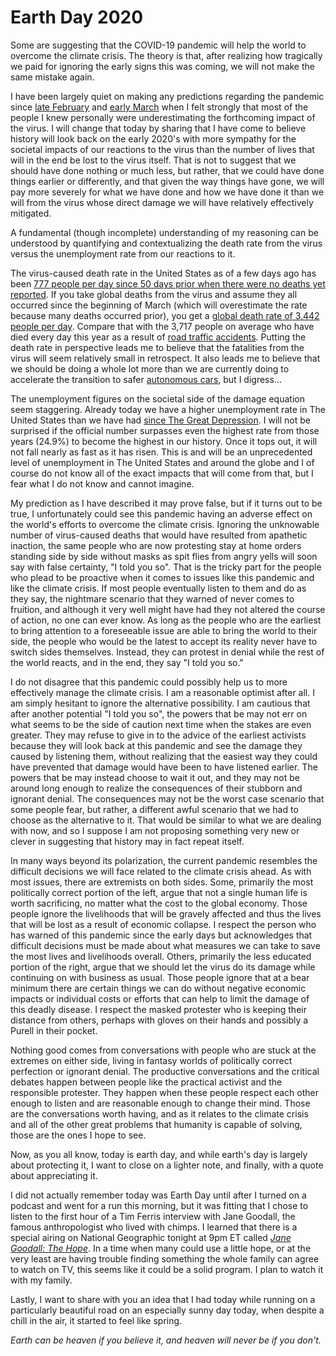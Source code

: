 # Earth Day 2020

Some are suggesting that the COVID-19 pandemic will help the world to overcome the climate crisis. The theory is that, after realizing how tragically we paid for ignoring the early signs this was coming, we will not make the same mistake again.

I have been largely quiet on making any predictions regarding the pandemic since [late February](https://blogofjake.com/2020/02/27/coronavirus/) and [early March](https://blogofjake.com/2020/03/10/coronavirus-predictable-reactions-prudent-preparations/) when I felt strongly that most of the people I knew personally were underestimating the forthcoming impact of the virus. I will change that today by sharing that I have come to believe history will look back on the early 2020's with more sympathy for the societal impacts of our reactions to the virus than the number of lives that will in the end be lost to the virus itself. That is not to suggest that we should have done nothing or much less, but rather, that we could have done things earlier or differently, and that given the way things have gone, we will pay more severely for what we have done and how we have done it than we will from the virus whose direct damage we will have relatively effectively mitigated.

A fundamental (though incomplete) understanding of my reasoning can be understood by quantifying and contextualizing the death rate from the virus versus the unemployment rate from our reactions to it.

The virus-caused death rate in the United States as of a few days ago has been [777 people per day since 50 days prior when there were no deaths yet reported](https://twitter.com/ryanstruyk/status/1251700311888199682). If you take global deaths from the virus and assume they all occurred since the beginning of March (which will overestimate the rate because many deaths occurred prior), you get a [global death rate of 3,442 people per day](https://www.worldometers.info/coronavirus/). Compare that with the 3,717 people on average who have died every day this year as a result of [road traffic accidents](https://www.worldometers.info/). Putting the death rate in perspective leads me to believe that the fatalities from the virus will seem relatively small in retrospect. It also leads me to believe that we should be doing a whole lot more than we are currently doing to accelerate the transition to safer [autonomous cars](https://blogofjake.com/2020/01/08/tesla/), but I digress...

The unemployment figures on the societal side of the damage equation seem staggering. Already today we have a higher unemployment rate in The United States than we have had [since The Great Depression](https://www.thebalance.com/unemployment-rate-by-year-3305506). I will not be surprised if the official number surpasses even the highest rate from those years (24.9%) to become the highest in our history. Once it tops out, it will not fall nearly as fast as it has risen. This is and will be an unprecedented level of unemployment in The United States and around the globe and I of course do not know all of the exact impacts that will come from that, but I fear what I do not know and cannot imagine.

My prediction as I have described it may prove false, but if it turns out to be true, I unfortunately could see this pandemic having an adverse effect on the world's efforts to overcome the climate crisis. Ignoring the unknowable number of virus-caused deaths that would have resulted from apathetic inaction, the same people who are now protesting stay at home orders standing side by side without masks as spit flies from angry yells will soon say with false certainty, "I told you so". That is the tricky part for the people who plead to be proactive when it comes to issues like this pandemic and like the climate crisis. If most people eventually listen to them and do as they say, the nightmare scenario that they warned of never comes to fruition, and although it very well might have had they not altered the course of action, no one can ever know. As long as the people who are the earliest to bring attention to a foreseeable issue are able to bring the world to their side, the people who would be the latest to accept its reality never have to switch sides themselves. Instead, they can protest in denial while the rest of the world reacts, and in the end, they say "I told you so."

I do not disagree that this pandemic could possibly help us to more effectively manage the climate crisis. I am a reasonable optimist after all. I am simply hesitant to ignore the alternative possibility. I am cautious that after another potential "I told you so", the powers that be may not err on what seems to be the side of caution next time when the stakes are even greater. They may refuse to give in to the advice of the earliest activists because they will look back at this pandemic and see the damage they caused by listening them, without realizing that the easiest way they could have prevented that damage would have been to have listened earlier. The powers that be may instead choose to wait it out, and they may not be around long enough to realize the consequences of their stubborn and ignorant denial. The consequences may not be the worst case scenario that some people fear, but rather, a different awful scenario that we had to choose as the alternative to it. That would be similar to what we are dealing with now, and so I suppose I am not proposing something very new or clever in suggesting that history may in fact repeat itself.

In many ways beyond its polarization, the current pandemic resembles the difficult decisions we will face related to the climate crisis ahead. As with most issues, there are extremists on both sides. Some, primarily the most politically correct portion of the left, argue that not a single human life is worth sacrificing, no matter what the cost to the global economy. Those people ignore the livelihoods that will be gravely affected and thus the lives that will be lost as a result of economic collapse. I respect the person who has warned of this pandemic since the early days but acknowledges that difficult decisions must be made about what measures we can take to save the most lives and livelihoods overall. Others, primarily the less educated portion of the right, argue that we should let the virus do its damage while continuing on with business as usual. Those people ignore that at a bear minimum there are certain things we can do without negative economic impacts or individual costs or efforts that can help to limit the damage of this deadly disease. I respect the masked protester who is keeping their distance from others, perhaps with gloves on their hands and possibly a Purell in their pocket.

Nothing good comes from conversations with people who are stuck at the extremes on either side, living in fantasy worlds of politically correct perfection or ignorant denial. The productive conversations and the critical debates happen between people like the practical activist and the responsible protester. They happen when these people respect each other enough to listen and are reasonable enough to change their mind. Those are the conversations worth having, and as it relates to the climate crisis and all of the other great problems that humanity is capable of solving, those are the ones I hope to see.

Now, as you all know, today is earth day, and while earth's day is largely about protecting it, I want to close on a lighter note, and finally, with a quote about appreciating it.

I did not actually remember today was Earth Day until after I turned on a podcast and went for a run this morning, but it was fitting that I chose to listen to the first hour of a Tim Ferris interview with Jane Goodall, the famous anthropologist who lived with chimps. I learned that there is a special airing on National Geographic tonight at 9pm ET called _[Jane Goodall: The Hope](https://www.youtube.com/watch?v=n_Kir4OvgLo)_. In a time when many could use a little hope, or at the very least are having trouble finding something the whole family can agree to watch on TV, this seems like it could be a solid program. I plan to watch it with my family.

Lastly, I want to share with you an idea that I had today while running on a particularly beautiful road on an especially sunny day today, when despite a chill in the air, it started to feel like spring.

_Earth can be heaven if you believe it, and heaven will never be if you don't._
